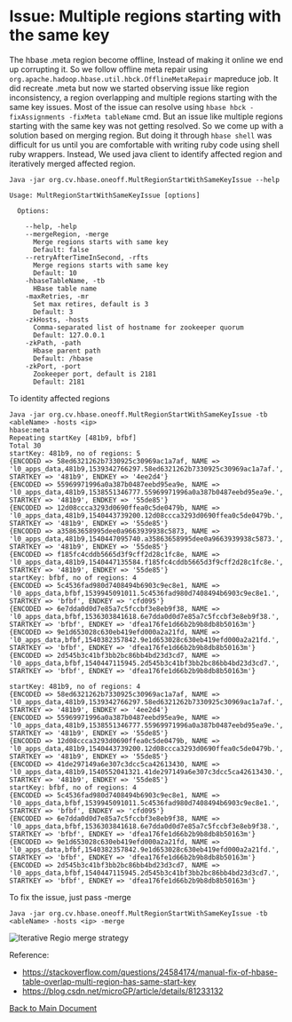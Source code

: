 
# Issue: Multiple regions starting with the same key


The hbase .meta region become offline, Instead of making it online we end up corrupting it. So we follow offline meta repair using `org.apache.hadoop.hbase.util.hbck.OfflineMetaRepair` mapreduce job. It did recreate .meta but now we started observing issue like region inconsistency, a region overlapping and multiple regions starting with the same key issues. Most of the issue can resolve using `hbase hbck -fixAssignments -fixMeta tableName` cmd. But an issue like multiple regions starting with the same key was not getting resolved. So we come up with a solution based on merging region. But doing it through `hbase shell` was difficult for us until you are comfortable with writing ruby code using shell ruby wrappers. Instead, We used java client to identify affected region and iteratively merged affected region.

```
Java -jar org.cv.hbase.oneoff.MultRegionStartWithSameKeyIssue --help

Usage: MultRegionStartWithSameKeyIssue [options]

  Options:

    --help, -help
    --mergeRegion, -merge
      Merge regions starts with same key
      Default: false
    --retryAfterTimeInSecond, -rfts
      Merge regions starts with same key
      Default: 10
    -hbaseTableName, -tb
      HBase table name
    -maxRetries, -mr
      Set max retires, default is 3
      Default: 3
    -zkHosts, -hosts
      Comma-separated list of hostname for zookeeper quorum
      Default: 127.0.0.1
    -zkPath, -path
      Hbase parent path
      Default: /hbase
    -zkPort, -port
      Zookeeper port, default is 2181
      Default: 2181
```
To identity affected regions
```
Java -jar org.cv.hbase.oneoff.MultRegionStartWithSameKeyIssue -tb <ableName> -hosts <ip> 
hbase:meta
Repeating startKey [481b9, bfbf]
Total 30
startKey: 481b9, no of regions: 5
{ENCODED => 58ed6321262b7330925c30969ac1a7af, NAME => 'l0_apps_data,481b9,1539342766297.58ed6321262b7330925c30969ac1a7af.', STARTKEY => '481b9', ENDKEY => '4ee2d4'}
{ENCODED => 55969971996a0a387b0487eebd95ea9e, NAME => 'l0_apps_data,481b9,1538551346777.55969971996a0a387b0487eebd95ea9e.', STARTKEY => '481b9', ENDKEY => '55de85'}
{ENCODED => 12d08ccca3293d0690ffea0c5de0479b, NAME => 'l0_apps_data,481b9,1540443739200.12d08ccca3293d0690ffea0c5de0479b.', STARTKEY => '481b9', ENDKEY => '55de85'}
{ENCODED => a35863658995dee0a9663939938c5873, NAME => 'l0_apps_data,481b9,1540447095740.a35863658995dee0a9663939938c5873.', STARTKEY => '481b9', ENDKEY => '55de85'}
{ENCODED => f185fc4cddb5665d3f9cff2d28c1fc8e, NAME => 'l0_apps_data,481b9,1540447135584.f185fc4cddb5665d3f9cff2d28c1fc8e.', STARTKEY => '481b9', ENDKEY => '55de85'}
startKey: bfbf, no of regions: 4
{ENCODED => 5c4536fad980d7408494b6903c9ec8e1, NAME => 'l0_apps_data,bfbf,1539945091011.5c4536fad980d7408494b6903c9ec8e1.', STARTKEY => 'bfbf', ENDKEY => 'cfd095'}
{ENCODED => 6e7dda0d0d7e85a7c5fccbf3e8eb9f38, NAME => 'l0_apps_data,bfbf,1536303841618.6e7dda0d0d7e85a7c5fccbf3e8eb9f38.', STARTKEY => 'bfbf', ENDKEY => 'dfea176fe1d66b2b9b8db8b50163m'}
{ENCODED => 9e1d653028c630eb419efd000a2a21fd, NAME => 'l0_apps_data,bfbf,1540382357842.9e1d653028c630eb419efd000a2a21fd.', STARTKEY => 'bfbf', ENDKEY => 'dfea176fe1d66b2b9b8db8b50163m'}
{ENCODED => 2d545b3c41bf3bb2bc86bb4bd23d3cd7, NAME => 'l0_apps_data,bfbf,1540447115945.2d545b3c41bf3bb2bc86bb4bd23d3cd7.', STARTKEY => 'bfbf', ENDKEY => 'dfea176fe1d66b2b9b8db8b50163m'}

startKey: 481b9, no of regions: 4
{ENCODED => 58ed6321262b7330925c30969ac1a7af, NAME => 'l0_apps_data,481b9,1539342766297.58ed6321262b7330925c30969ac1a7af.', STARTKEY => '481b9', ENDKEY => '4ee2d4'}
{ENCODED => 55969971996a0a387b0487eebd95ea9e, NAME => 'l0_apps_data,481b9,1538551346777.55969971996a0a387b0487eebd95ea9e.', STARTKEY => '481b9', ENDKEY => '55de85'}
{ENCODED => 12d08ccca3293d0690ffea0c5de0479b, NAME => 'l0_apps_data,481b9,1540443739200.12d08ccca3293d0690ffea0c5de0479b.', STARTKEY => '481b9', ENDKEY => '55de85'}
{ENCODED => 41de297149a6e307c3dcc5ca42613430, NAME => 'l0_apps_data,481b9,1540552041321.41de297149a6e307c3dcc5ca42613430.', STARTKEY => '481b9', ENDKEY => '55de85'}
startKey: bfbf, no of regions: 4
{ENCODED => 5c4536fad980d7408494b6903c9ec8e1, NAME => 'l0_apps_data,bfbf,1539945091011.5c4536fad980d7408494b6903c9ec8e1.', STARTKEY => 'bfbf', ENDKEY => 'cfd095'}
{ENCODED => 6e7dda0d0d7e85a7c5fccbf3e8eb9f38, NAME => 'l0_apps_data,bfbf,1536303841618.6e7dda0d0d7e85a7c5fccbf3e8eb9f38.', STARTKEY => 'bfbf', ENDKEY => 'dfea176fe1d66b2b9b8db8b50163m'}
{ENCODED => 9e1d653028c630eb419efd000a2a21fd, NAME => 'l0_apps_data,bfbf,1540382357842.9e1d653028c630eb419efd000a2a21fd.', STARTKEY => 'bfbf', ENDKEY => 'dfea176fe1d66b2b9b8db8b50163m'}
{ENCODED => 2d545b3c41bf3bb2bc86bb4bd23d3cd7, NAME => 'l0_apps_data,bfbf,1540447115945.2d545b3c41bf3bb2bc86bb4bd23d3cd7.', STARTKEY => 'bfbf', ENDKEY => 'dfea176fe1d66b2b9b8db8b50163m'}
```
To fix the issue, just pass -merge
```
Java -jar org.cv.hbase.oneoff.MultRegionStartWithSameKeyIssue -tb <ableName> -hosts <ip> -merge
```

![Iterative Regio merge strategy](https://nabhosal.github.io/external-images/multi-region-strt-with-sameKey.png)

Reference:
- https://stackoverflow.com/questions/24584174/manual-fix-of-hbase-table-overlap-multi-region-has-same-start-key
- https://blog.csdn.net/microGP/article/details/81233132

[Back to Main Document](../README.md)
